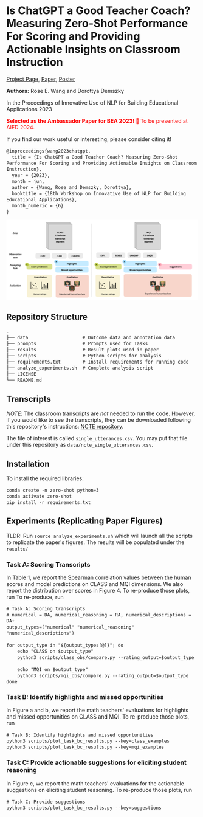 # Is ChatGPT a Good Teacher Coach? Measuring Zero-Shot Performance For Scoring and Providing Actionable Insights on Classroom Instruction

[Project Page](https://rosewang2008.github.io/zero-shot-teacher-feedback/), [Paper](https://arxiv.org/pdf/2306.03090.pdf), [Poster](assets/poster.pdf)

**Authors:** Rose E. Wang and Dorottya Demszky

In the Proceedings of Innovative Use of NLP for Building Educational Applications 2023

<p style="color:red">
    <b> Selected as the Ambassador Paper for BEA 2023! 🎉 </b>  To be presented at AIED 2024.
</p>

If you find our work useful or interesting, please consider citing it! 

```
@inproceedings{wang2023chatgpt,
  title = {Is ChatGPT a Good Teacher Coach? Measuring Zero-Shot Performance For Scoring and Providing Actionable Insights on Classroom Instruction},
  year = {2023},
  month = jun,
  author = {Wang, Rose and Demszky, Dorottya},
  booktitle = {18th Workshop on Innovative Use of NLP for Building Educational Applications},
  month_numeric = {6}
}
```

![Main Figure](assets/fig1.png)

## Repository Structure

```
.
├── data                    # Outcome data and annotation data
├── prompts                 # Prompts used for Tasks 
├── results                 # Result plots used in paper
├── scripts                 # Python scripts for analysis
├── requirements.txt        # Install requirements for running code
├── analyze_experiments.sh  # Complete analysis script
├── LICENSE
└── README.md
```

## Transcripts 

*NOTE*: The classroom transcripts are _not_ needed to run the code. However, if you would like to see the transcripts, they can be downloaded following this repository's instructions: [NCTE repository](https://github.com/ddemszky/classroom-transcript-analysis).

The file of interest is called `single_utterances.csv`. You may put that file under this repository as `data/ncte_single_utterances.csv`.

## Installation

To install the required libraries: 

```
conda create -n zero-shot python=3
conda activate zero-shot
pip install -r requirements.txt
```

## Experiments (Replicating Paper Figures)

TLDR: Run `source analyze_experiments.sh` which will launch all the scripts to replicate the paper's figures. The results will be populated under the `results/`

### Task A: Scoring Transcripts

In Table 1, we report the Spearman correlation values between the human scores and model predictions on CLASS and MQI dimensions. We also report the distribution over scores in Figure 4. To re-produce those plots, run
To re-produce, run

```
# Task A: Scoring transcripts
# numerical = DA, numerical_reasoning = RA, numerical_descriptions = DA+
output_types=("numerical" "numerical_reasoning" "numerical_descriptions")

for output_type in "${output_types[@]}"; do
    echo "CLASS on $output_type"
    python3 scripts/class_obs/compare.py --rating_output=$output_type

    echo "MQI on $output_type"
    python3 scripts/mqi_obs/compare.py --rating_output=$output_type
done
```

### Task B: Identify highlights and missed opportunities

In Figure a and b, we report the math teachers' evaluations for highlights and missed opportunities on CLASS and MQI. 
To re-produce those plots, run

```
# Task B: Identify highlights and missed opportunities
python3 scripts/plot_task_bc_results.py --key=class_examples
python3 scripts/plot_task_bc_results.py --key=mqi_examples
```

### Task C: Provide actionable suggestions for eliciting student reasoning 

In Figure c, we report the math teachers' evaluations for the actionable suggestions on eliciting student reasoning.
To re-produce those plots, run

```
# Task C: Provide suggestions
python3 scripts/plot_task_bc_results.py --key=suggestions
```
